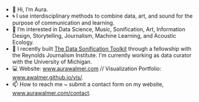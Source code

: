 - 👋 Hi, I’m Aura.
- 🌀 I use interdisciplinary methods to combine data, art, and sound for the purpose of communication and learning.
- 👀 I’m interested in Data Science, Music, Sonification, Art, Information Design, Storytelling, Journalism, Machine Learning, and Acoustic Ecology.
- 🌱 I recently built [The Data Sonification Toolkit](https://www.sonificationkit.com/) through a fellowship with the Reynolds Journalism Institute. I'm currently working as data curator with the University of Michigan.
- 💻 Website: www.aurawalmer.com // Visualization Portfolio: www.awalmer.github.io/vis/.
- 📫 How to reach me ~ submit a contact form on my website, www.aurawalmer.com/contact.

<!---
awalmer/awalmer is a ✨ special ✨ repository because its `README.md` (this file) appears on your GitHub profile.
You can click the Preview link to take a look at your changes.
--->
